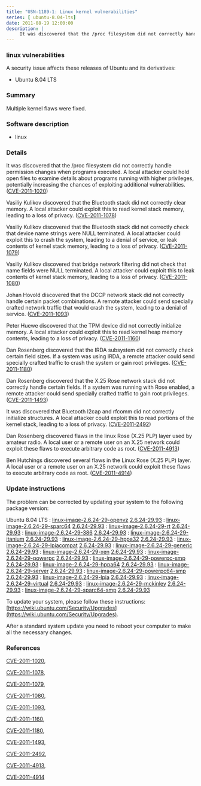 ```yaml
---
title: "USN-1189-1: Linux kernel vulnerabilities"
series: [ ubuntu-8.04-lts]
date: 2011-08-19 12:00:00
description: |
     It was discovered that the /proc filesystem did not correctly handle permission changes when programs executed. A local attacker could hold open files to examine details about programs running with higher privileges, potentially increasing the chances of exploiting additional vulnerabilities. ([CVE-2011-1020](http://people.ubuntu.com/~ubuntu-security/cve/CVE-2011-1020))
--- 
```

 
### linux vulnerabilities

A security issue affects these releases of Ubuntu and its derivatives:

* Ubuntu 8.04 LTS

### Summary

Multiple kernel flaws were fixed. 

### Software description

* linux 

### Details

 It was discovered that the /proc filesystem did not correctly handle permission changes when programs executed. A local attacker could hold open files to examine details about programs running with higher privileges, potentially increasing the chances of exploiting additional vulnerabilities. ([CVE-2011-1020](http://people.ubuntu.com/~ubuntu-security/cve/CVE-2011-1020))

Vasiliy Kulikov discovered that the Bluetooth stack did not correctly clear memory. A local attacker could exploit this to read kernel stack memory, leading to a loss of privacy. ([CVE-2011-1078](http://people.ubuntu.com/~ubuntu-security/cve/CVE-2011-1078))

Vasiliy Kulikov discovered that the Bluetooth stack did not correctly check that device name strings were NULL terminated. A local attacker could exploit this to crash the system, leading to a denial of service, or leak contents of kernel stack memory, leading to a loss of privacy. ([CVE-2011-1079](http://people.ubuntu.com/~ubuntu-security/cve/CVE-2011-1079))

Vasiliy Kulikov discovered that bridge network filtering did not check that name fields were NULL terminated. A local attacker could exploit this to leak contents of kernel stack memory, leading to a loss of privacy. ([CVE-2011-1080](http://people.ubuntu.com/~ubuntu-security/cve/CVE-2011-1080))

Johan Hovold discovered that the DCCP network stack did not correctly handle certain packet combinations. A remote attacker could send specially crafted network traffic that would crash the system, leading to a denial of service. ([CVE-2011-1093](http://people.ubuntu.com/~ubuntu-security/cve/CVE-2011-1093))

Peter Huewe discovered that the TPM device did not correctly initialize memory. A local attacker could exploit this to read kernel heap memory contents, leading to a loss of privacy. ([CVE-2011-1160](http://people.ubuntu.com/~ubuntu-security/cve/CVE-2011-1160))

Dan Rosenberg discovered that the IRDA subsystem did not correctly check certain field sizes. If a system was using IRDA, a remote attacker could send specially crafted traffic to crash the system or gain root privileges. ([CVE-2011-1180](http://people.ubuntu.com/~ubuntu-security/cve/CVE-2011-1180))

Dan Rosenberg discovered that the X.25 Rose network stack did not correctly handle certain fields. If a system was running with Rose enabled, a remote attacker could send specially crafted traffic to gain root privileges. ([CVE-2011-1493](http://people.ubuntu.com/~ubuntu-security/cve/CVE-2011-1493))

It was discovered that Bluetooth l2cap and rfcomm did not correctly initialize structures. A local attacker could exploit this to read portions of the kernel stack, leading to a loss of privacy. ([CVE-2011-2492](http://people.ubuntu.com/~ubuntu-security/cve/CVE-2011-2492))

Dan Rosenberg discovered flaws in the linux Rose (X.25 PLP) layer used by amateur radio. A local user or a remote user on an X.25 network could exploit these flaws to execute arbitrary code as root. ([CVE-2011-4913](http://people.ubuntu.com/~ubuntu-security/cve/CVE-2011-4913))

Ben Hutchings discovered several flaws in the Linux Rose (X.25 PLP) layer. A local user or a remote user on an X.25 network could exploit these flaws to execute arbitrary code as root. ([CVE-2011-4914](http://people.ubuntu.com/~ubuntu-security/cve/CVE-2011-4914)) 

### Update instructions

The problem can be corrected by updating your system to the following package version:

Ubuntu 8.04 LTS
 : [linux-image-2.6.24-29-openvz](https://launchpad.net/ubuntu/+source/linux) <span> [2.6.24-29.93](https://launchpad.net/ubuntu/+source/linux/2.6.24-29.93) </span> 
 : [linux-image-2.6.24-29-sparc64](https://launchpad.net/ubuntu/+source/linux) <span> [2.6.24-29.93](https://launchpad.net/ubuntu/+source/linux/2.6.24-29.93) </span> 
 : [linux-image-2.6.24-29-rt](https://launchpad.net/ubuntu/+source/linux) <span> [2.6.24-29.93](https://launchpad.net/ubuntu/+source/linux/2.6.24-29.93) </span> 
 : [linux-image-2.6.24-29-386](https://launchpad.net/ubuntu/+source/linux) <span> [2.6.24-29.93](https://launchpad.net/ubuntu/+source/linux/2.6.24-29.93) </span> 
 : [linux-image-2.6.24-29-itanium](https://launchpad.net/ubuntu/+source/linux) <span> [2.6.24-29.93](https://launchpad.net/ubuntu/+source/linux/2.6.24-29.93) </span> 
 : [linux-image-2.6.24-29-hppa32](https://launchpad.net/ubuntu/+source/linux) <span> [2.6.24-29.93](https://launchpad.net/ubuntu/+source/linux/2.6.24-29.93) </span> 
 : [linux-image-2.6.24-29-lpiacompat](https://launchpad.net/ubuntu/+source/linux) <span> [2.6.24-29.93](https://launchpad.net/ubuntu/+source/linux/2.6.24-29.93) </span> 
 : [linux-image-2.6.24-29-generic](https://launchpad.net/ubuntu/+source/linux) <span> [2.6.24-29.93](https://launchpad.net/ubuntu/+source/linux/2.6.24-29.93) </span> 
 : [linux-image-2.6.24-29-xen](https://launchpad.net/ubuntu/+source/linux) <span> [2.6.24-29.93](https://launchpad.net/ubuntu/+source/linux/2.6.24-29.93) </span> 
 : [linux-image-2.6.24-29-powerpc](https://launchpad.net/ubuntu/+source/linux) <span> [2.6.24-29.93](https://launchpad.net/ubuntu/+source/linux/2.6.24-29.93) </span> 
 : [linux-image-2.6.24-29-powerpc-smp](https://launchpad.net/ubuntu/+source/linux) <span> [2.6.24-29.93](https://launchpad.net/ubuntu/+source/linux/2.6.24-29.93) </span> 
 : [linux-image-2.6.24-29-hppa64](https://launchpad.net/ubuntu/+source/linux) <span> [2.6.24-29.93](https://launchpad.net/ubuntu/+source/linux/2.6.24-29.93) </span> 
 : [linux-image-2.6.24-29-server](https://launchpad.net/ubuntu/+source/linux) <span> [2.6.24-29.93](https://launchpad.net/ubuntu/+source/linux/2.6.24-29.93) </span> 
 : [linux-image-2.6.24-29-powerpc64-smp](https://launchpad.net/ubuntu/+source/linux) <span> [2.6.24-29.93](https://launchpad.net/ubuntu/+source/linux/2.6.24-29.93) </span> 
 : [linux-image-2.6.24-29-lpia](https://launchpad.net/ubuntu/+source/linux) <span> [2.6.24-29.93](https://launchpad.net/ubuntu/+source/linux/2.6.24-29.93) </span> 
 : [linux-image-2.6.24-29-virtual](https://launchpad.net/ubuntu/+source/linux) <span> [2.6.24-29.93](https://launchpad.net/ubuntu/+source/linux/2.6.24-29.93) </span> 
 : [linux-image-2.6.24-29-mckinley](https://launchpad.net/ubuntu/+source/linux) <span> [2.6.24-29.93](https://launchpad.net/ubuntu/+source/linux/2.6.24-29.93) </span> 
 : [linux-image-2.6.24-29-sparc64-smp](https://launchpad.net/ubuntu/+source/linux) <span> [2.6.24-29.93](https://launchpad.net/ubuntu/+source/linux/2.6.24-29.93) </span> 

To update your system, please follow these instructions: [https://wiki.ubuntu.com/Security/Upgrades](https://wiki.ubuntu.com/Security/Upgrades).

After a standard system update you need to reboot your computer to make all the necessary changes. 

### References

 [CVE-2011-1020](http://people.ubuntu.com/~ubuntu-security/cve/CVE-2011-1020), 

 [CVE-2011-1078](http://people.ubuntu.com/~ubuntu-security/cve/CVE-2011-1078), 

 [CVE-2011-1079](http://people.ubuntu.com/~ubuntu-security/cve/CVE-2011-1079), 

 [CVE-2011-1080](http://people.ubuntu.com/~ubuntu-security/cve/CVE-2011-1080), 

 [CVE-2011-1093](http://people.ubuntu.com/~ubuntu-security/cve/CVE-2011-1093), 

 [CVE-2011-1160](http://people.ubuntu.com/~ubuntu-security/cve/CVE-2011-1160), 

 [CVE-2011-1180](http://people.ubuntu.com/~ubuntu-security/cve/CVE-2011-1180), 

 [CVE-2011-1493](http://people.ubuntu.com/~ubuntu-security/cve/CVE-2011-1493), 

 [CVE-2011-2492](http://people.ubuntu.com/~ubuntu-security/cve/CVE-2011-2492), 

 [CVE-2011-4913](http://people.ubuntu.com/~ubuntu-security/cve/CVE-2011-4913), 

 [CVE-2011-4914](http://people.ubuntu.com/~ubuntu-security/cve/CVE-2011-4914)
 
